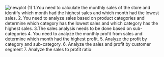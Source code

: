 ![newplot (1)](https://github.com/user-attachments/assets/3bb78973-98f0-44a7-a63b-db7d69961a67)
1.You need to calculate the monthly sales of the store and identify which month had the
highest sales and which month had the lowest sales.
2. You need to analyze sales based on product categories and determine which category has
the lowest sales and which category has the highest sales.
3.The sales analysis needs to be done based on sub-categories
4. You need to analyze the monthly profit from sales and determine which month had the
highest profit.
5. Analyze the profit by category and sub-category.
6. Analyze the sales and profit by customer segment
7. Analyze the sales to profit ratio



 
